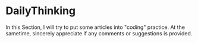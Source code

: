 # DailyThinking
In this Section, I will try to put some articles into "coding" practice.
At the sametime, sincerely appreciate if any comments or suggestions is provided.
